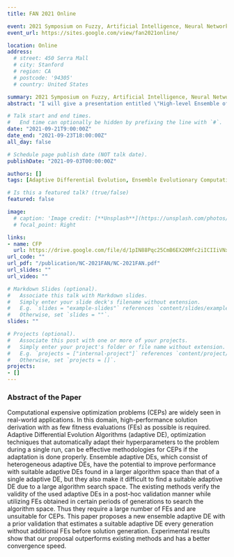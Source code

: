 ```yaml
---
title: FAN 2021 Online

event: 2021 Symposium on Fuzzy, Artificial Intelligence, Neural Networks and Computational Intelligence (FAN2021)
event_url: https://sites.google.com/view/fan2021online/

location: Online
address:
  # street: 450 Serra Mall
  # city: Stanford
  # region: CA
  # postcode: '94305'
  # country: United States

summary: 2021 Symposium on Fuzzy, Artificial Intelligence, Neural Networks and Computational Intelligence 
abstract: "I will give a presentation entitled \"High-level Ensemble of Adaptive Differential Evolution with Prior-validation toward Computationally Expensive Optimization Problems\" at FAN2021, a not refereed national conference, but abstract is refereed. Both paper and presentation are ***in Japanese***."

# Talk start and end times.
#   End time can optionally be hidden by prefixing the line with `#`.
date: "2021-09-21T9:00:00Z"
date_end: "2021-09-23T18:00:00Z"
all_day: false

# Schedule page publish date (NOT talk date).
publishDate: "2021-09-03T00:00:00Z"

authors: []
tags: [Adaptive Differential Evolution, Ensemble Evolutionary Computation, Computationally Expensive Optimization]

# Is this a featured talk? (true/false)
featured: false

image:
  # caption: 'Image credit: [**Unsplash**](https://unsplash.com/photos/bzdhc5b3Bxs)'
  # focal_point: Right

links:
- name: CFP
  url: https://drive.google.com/file/d/1pIN88Pqc25CmB6EX20Mfc2iICIIiVNxQ/view
url_code: ""
url_pdf: "/publication/NC-2021FAN/NC-2021FAN.pdf"
url_slides: ""
url_video: ""

# Markdown Slides (optional).
#   Associate this talk with Markdown slides.
#   Simply enter your slide deck's filename without extension.
#   E.g. `slides = "example-slides"` references `content/slides/example-slides.md`.
#   Otherwise, set `slides = ""`.
slides: ""

# Projects (optional).
#   Associate this post with one or more of your projects.
#   Simply enter your project's folder or file name without extension.
#   E.g. `projects = ["internal-project"]` references `content/project/deep-learning/index.md`.
#   Otherwise, set `projects = []`.
projects:
- []
---
```


### Abstract of the Paper

Computational expensive optimization problems (CEPs) are widely seen in real-world applications. In this domain, high-performance solution derivation with as few fitness evaluations (FEs) as possible is required. Adaptive Differential Evolution Algorithms (adaptive DE), optimization techniques that automatically adapt their hyperparameters to the problem during a single run, can be effective methodologies for CEPs if the adaptation is done properly. Ensemble adaptive DEs, which consist of heterogeneous adaptive DEs, have the potential to improve performance with suitable adaptive DEs found in a larger algorithm space than that of a single adaptive DE, but they also make it difficult to find a suitable adaptive DE due to a large algorithm search space. The existing methods verify the validity of the used adaptive DEs in a post-hoc validation manner while utilizing FEs obtained in certain periods of generations to search the algorithm space. Thus they require a large number of FEs and are unsuitable for CEPs. This paper proposes a new ensemble adaptive DE with a prior validation that estimates a suitable adaptive DE every generation without additional FEs before solution generation. Experimental results show that our proposal outperforms existing methods and has a better convergence speed.
